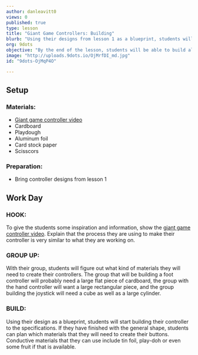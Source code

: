```yaml
---
author: danleavitt0
views: 0
published: true
type: lesson
title: "Giant Game Controllers: Building"
blurb: "Using their designs from lesson 1 as a blueprint, students will build their game controllers using their proposed materials."
org: 9dots
objective: "By the end of the lesson, students will be able to build all of the cardboard elements of their controller, as well as begin planning where the makey makey parts will be added."
image: "http://uploads.9dots.io/OjMrfDI_md.jpg"
id: "9dots-OjMqP4O"

---
```


## Setup

### Materials:

- [Giant game controller video](https://www.youtube.com/watch?v=simqlREvRH4)
- Cardboard
- Playdough
- Aluminum foil
- Card stock paper
- Scisscors

### Preparation:

- Bring controller designs from lesson 1

## Work Day

### HOOK:
To give the students some inspiration and information, show the [giant game controller video](https://www.youtube.com/watch?v=simqlREvRH4). Explain that the process they are using to make their controller is very similar to what they are working on.

### GROUP UP:
With their group, students will figure out what kind of materials they will need to create their controllers. The group that will be building a foot controller will probably need a large flat piece of cardboard, the group with the hand controller will want a large rectangular piece, and the group building the joystick will need a cube as well as a large cylinder.

### BUILD:
Using their design as a blueprint, students will start building their controller to the specifications. If they have finished with the general shape, students can plan which materials that they will need to create their buttons. Conductive materials that they can use include tin foil, play-doh or even some fruit if that is available.
